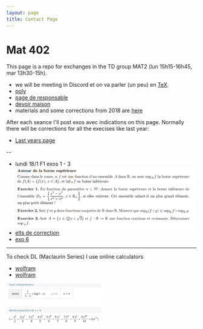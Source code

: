 ```yaml
---
layout: page
title: Contact Page
---
```


# Mat 402

This page is a repo for exchanges in the TD group  MAT2 (lun 15h15-16h45, mar 13h30-15h).

- we will be meeting in Discord et on va parler (un peu) en
    [TeX](https://macbuse.github.io/LATEX/).
- [poly](https://www-fourier.ujf-grenoble.fr/~courtes/cours-mat402.pdf)
- [page de responsable](https://www-fourier.ujf-grenoble.fr/~courtes)
- [devoir
    maison](https://www-fourier.ujf-grenoble.fr/~courtes/MAT402_rappels-series_2020.pdf)
- materials and some corrections  from 2018 are
[here](https://www-fourier.ujf-grenoble.fr/~eynardbh/enseignement.html)


After each seance I'll post exos avec indications on this page.
Normally there will be corrections for all the execises like last year:

- [Last years page](../2019_MAT402)

--

- lundi 18/1 F1 exos 1 - 3 ![img](./m402_1.png)
- [elts de correction](./f1_1-4.pdf)
- [exo 6](./corr_mat402_1_6.pdf)



---

To check DL (Maclaurin Series) I use online calculators

- [wolfram](https://www.wolframalpha.com/input/?i=taylor+series+1%2F%281-x%29++%2B++ln%281-x%29+at+x%3D0)
- [wolfram](https://www.wolframalpha.com/input/?i=taylor+series+%28x%5E2+%2B+2x+-1%29+exp%28x%29+at+x+%3D+0)


<img  width="50%" alt="taylor s" src="taylor.png">

